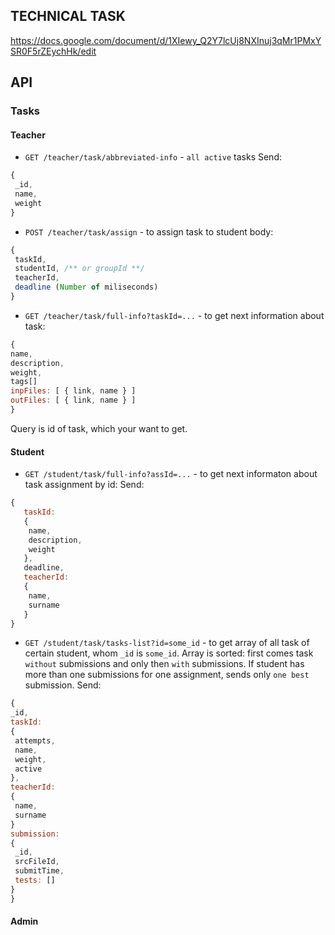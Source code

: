 ## TECHNICAL TASK
 https://docs.google.com/document/d/1XIewy_Q2Y7lcUj8NXInuj3qMr1PMxYSR0F5rZEychHk/edit
## API

### Tasks

#### Teacher
* `GET /teacher/task/abbreviated-info` - `all active` tasks
Send:
 ```javaScript
 {
  _id,
  name,
  weight
 }
 ```
* `POST /teacher/task/assign` - to assign task to student
 body:
 ```javaScript
 {
  taskId,
  studentId, /** or groupId **/
  teacherId,                         
  deadline (Number of miliseconds)
 }
 ```
 * `GET /teacher/task/full-info?taskId=...` - to get next information about task:
 ```javaScript
{
 name, 
 description, 
 weight,
 tags[]
 inpFiles: [ { link, name } ]
 outFiles: [ { link, name } ]
}
 ```
 Query is id of task, which your want to get.

#### Student
* `GET /student/task/full-info?assId=...` - to get next informaton about task assignment by id:
Send:
 ```javaScript
 {
 	taskId:
 	{
     name,
     description,
     weight
    },
    deadline,
    teacherId: 
    {
     name,
     surname
    }
}
 ```
 * `GET /student/task/tasks-list?id=some_id` - to get array of all task of certain student, whom `_id` is `some_id`. Array is sorted: first comes task `without` submissions and only then `with` submissions. If student has more than one submissions for one assignment, sends only `one best` submission.
 Send:
 ```javaScript
{
 _id,
 taskId: 
 {
  attempts,
  name,
  weight,
  active
 },
 teacherId:
 {
  name,
  surname
 }
 submission:
 {
  _id,
  srcFileId,
  submitTime,
  tests: []
 }
}
 ```

 #### Admin
